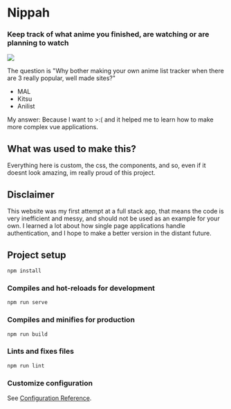 # Nippah 
### Keep track of what anime you finished, are watching or are planning to watch
<img src='https://i.ibb.co/mzcSbkY/Screen-Shot-2021-04-01-at-3-26-17-AM.png'>

The question is "Why bother making your own anime list tracker when there are 3 really popular, well made sites?" <br>
* MAL
* Kitsu
* Anilist

My answer: Because I want to >:( and it helped me to learn how to make more complex vue applications.


## What was used to make this?
Everything here is custom, the css, the components, and so, even if it doesnt look amazing, im really proud of this project.
## Disclaimer
This website was my first attempt at a full stack app, that means the code is very inefficient and messy, and should not be used as an example for your own.
I learned a lot about how single page applications handle authentication, and I hope to make a better version in the distant future. 
## Project setup
```
npm install
```

### Compiles and hot-reloads for development
```
npm run serve
```

### Compiles and minifies for production
```
npm run build
```

### Lints and fixes files
```
npm run lint
```

### Customize configuration
See [Configuration Reference](https://cli.vuejs.org/config/).
